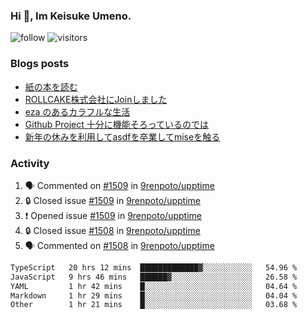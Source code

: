 ### Hi 👋, Im Keisuke Umeno.

<!--
**9renpoto/9renpoto** is a ✨ _special_ ✨ repository because its `README.md` (this file) appears on your GitHub profile.

Here are some ideas to get you started:

- 🔭 I’m currently working on ...
- 🌱 I’m currently learning ...
- 👯 I’m looking to collaborate on ...
- 🤔 I’m looking for help with ...
- 💬 Ask me about ...
- 📫 How to reach me: ...
- 😄 Pronouns: ...
- ⚡ Fun fact: ...
-->

![follow](https://img.shields.io/github/followers/9renpoto?label=Follow&style=social)
![visitors](https://komarev.com/ghpvc/?username=9renpoto&label=Profile%20views&color=0e75b6&style=flat)

### Blogs posts

<!-- BLOG-POST-LIST:START -->
- [紙の本を読む](https://9renpoto.win/entry/2024/02/25/reading-papar-book)
- [ROLLCAKE株式会社にJoinしました](https://9renpoto.win/entry/2024/02/11/join)
- [eza のあるカラフルな生活](https://9renpoto.win/entry/2024/02/01/eza)
- [Github Project 十分に機能そろっているのでは](https://9renpoto.win/entry/2024/01/14/gh-projects)
- [新年の休みを利用してasdfを卒業してmiseを触る](https://9renpoto.win/entry/2024/01/07/mise)
<!-- BLOG-POST-LIST:END -->

### Activity

<!--START_SECTION:activity-->
1. 🗣 Commented on [#1509](https://github.com/9renpoto/upptime/issues/1509#issuecomment-1978543081) in [9renpoto/upptime](https://github.com/9renpoto/upptime)
2. 🔒 Closed issue [#1509](https://github.com/9renpoto/upptime/issues/1509) in [9renpoto/upptime](https://github.com/9renpoto/upptime)
3. ❗ Opened issue [#1509](https://github.com/9renpoto/upptime/issues/1509) in [9renpoto/upptime](https://github.com/9renpoto/upptime)
4. 🔒 Closed issue [#1508](https://github.com/9renpoto/upptime/issues/1508) in [9renpoto/upptime](https://github.com/9renpoto/upptime)
5. 🗣 Commented on [#1508](https://github.com/9renpoto/upptime/issues/1508#issuecomment-1978490106) in [9renpoto/upptime](https://github.com/9renpoto/upptime)
<!--END_SECTION:activity-->

<!--START_SECTION:waka-->

```txt
TypeScript   20 hrs 12 mins  █████████████▓░░░░░░░░░░░   54.96 %
JavaScript   9 hrs 46 mins   ██████▓░░░░░░░░░░░░░░░░░░   26.58 %
YAML         1 hr 42 mins    █░░░░░░░░░░░░░░░░░░░░░░░░   04.64 %
Markdown     1 hr 29 mins    █░░░░░░░░░░░░░░░░░░░░░░░░   04.04 %
Other        1 hr 21 mins    █░░░░░░░░░░░░░░░░░░░░░░░░   03.68 %
```

<!--END_SECTION:waka-->
